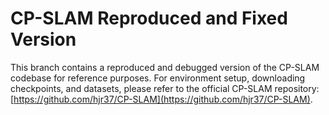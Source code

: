 # CP-SLAM Reproduced and Fixed Version

This branch contains a reproduced and debugged version of the CP-SLAM codebase for reference purposes. For environment setup, downloading checkpoints, and datasets, please refer to the official CP-SLAM repository: [https://github.com/hjr37/CP-SLAM](https://github.com/hjr37/CP-SLAM). 
